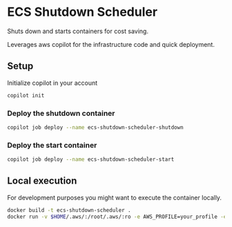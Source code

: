 # ECS Shutdown Scheduler

Shuts down and starts containers for cost saving.

Leverages aws copilot for the infrastructure code and quick deployment.

## Setup
Initialize copilot in your account
```bash
copilot init
```

### Deploy the shutdown container
```bash
copilot job deploy --name ecs-shutdown-scheduler-shutdown
```

### Deploy the start container
```bash
copilot job deploy --name ecs-shutdown-scheduler-start
```

## Local execution
For development purposes you might want to execute the container locally.

```bash
docker build -t ecs-shutdown-scheduler .
docker run -v $HOME/.aws/:/root/.aws/:ro -e AWS_PROFILE=your_profile -e TASK="shutdown" ecs-shutdown-scheduler
```
